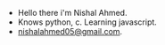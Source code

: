 - Hello there i'm Nishal Ahmed.
- Knows python, c. Learning javascript.
- nishalahmed05@gmail.com.

<!---
nishalahmedpk/nishalahmedpk is a ✨ special ✨ repository because its `README.md` (this file) appears on your GitHub profile.
You can click the Preview link to take a look at your changes.
--->
